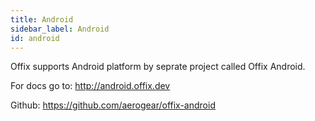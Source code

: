 ```yaml
---
title: Android
sidebar_label: Android
id: android
---
```


Offix supports Android platform by seprate project called Offix Android. 

For docs go to:
http://android.offix.dev

Github:
https://github.com/aerogear/offix-android